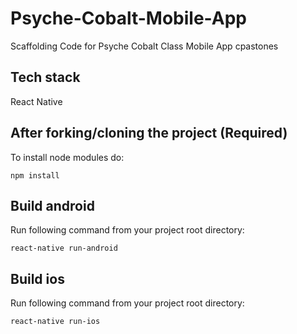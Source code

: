 # Psyche-Cobalt-Mobile-App
Scaffolding Code for Psyche Cobalt Class Mobile App cpastones

## Tech stack
React Native

## After forking/cloning the project (Required)
To install node modules do:
````
npm install 
````

## Build android
Run following command from your project root directory:
````
react-native run-android
````

## Build ios
Run following command from your project root directory:
````
react-native run-ios
````

